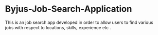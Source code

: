 # Byjus-Job-Search-Application
This is an job search app developed in order to allow users to find various jobs with respect to locations, skills, experience etc .
